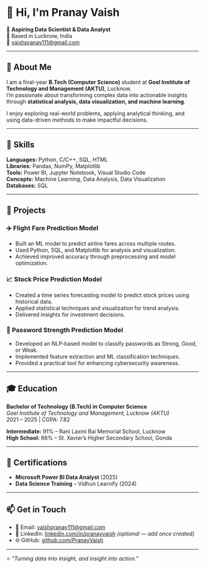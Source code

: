 # 👋 Hi, I'm Pranay Vaish

🎯 **Aspiring Data Scientist & Data Analyst**  
📍 Based in Lucknow, India  
📧 [vaishpranay111@gmail.com](mailto:vaishpranay111@gmail.com)

---

## 🧠 About Me

I am a final-year **B.Tech (Computer Science)** student at **Goel Institute of Technology and Management (AKTU)**, Lucknow.  
I’m passionate about transforming complex data into actionable insights through **statistical analysis, data visualization, and machine learning**.  

I enjoy exploring real-world problems, applying analytical thinking, and using data-driven methods to make impactful decisions.

---

## 🧩 Skills

**Languages:** Python, C/C++, SQL, HTML  
**Libraries:** Pandas, NumPy, Matplotlib  
**Tools:** Power BI, Jupyter Notebook, Visual Studio Code  
**Concepts:** Machine Learning, Data Analysis, Data Visualization  
**Databases:** SQL

---

## 🚀 Projects

### ✈️ Flight Fare Prediction Model
- Built an ML model to predict airline fares across multiple routes.  
- Used Python, SQL, and Matplotlib for analysis and visualization.  
- Achieved improved accuracy through preprocessing and model optimization.

### 📈 Stock Price Prediction Model
- Created a time series forecasting model to predict stock prices using historical data.  
- Applied statistical techniques and visualization for trend analysis.  
- Delivered insights for investment decisions.

### 🔐 Password Strength Prediction Model
- Developed an NLP-based model to classify passwords as Strong, Good, or Weak.  
- Implemented feature extraction and ML classification techniques.  
- Provided a practical tool for enhancing cybersecurity awareness.

---

## 🎓 Education

**Bachelor of Technology (B.Tech) in Computer Science**  
*Goel Institute of Technology and Management, Lucknow (AKTU)*  
2021 – 2025 | CGPA: 7.82  

**Intermediate:** 91% – Rani Laxmi Bai Memorial School, Lucknow  
**High School:** 86% – St. Xavier’s Higher Secondary School, Gonda  

---

## 🏅 Certifications

- **Microsoft Power BI Data Analyst** (2025)  
- **Data Science Training** – Vidhun Learnify (2024)

---

## 📫 Get in Touch

- 📧 Email: [vaishpranay111@gmail.com](mailto:vaishpranay111@gmail.com)  
- 💼 LinkedIn: [linkedin.com/in/pranayvaish](https://linkedin.com/in/pranayvaish) *(optional — add once created)*  
- 🌐 GitHub: [github.com/PranayVaish](https://github.com/PranayVaish)

---

⭐ *“Turning data into insight, and insight into action.”*